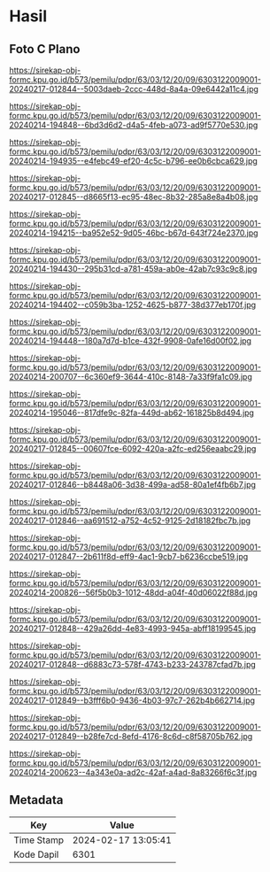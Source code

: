 # Hasil

## Foto C Plano

https://sirekap-obj-formc.kpu.go.id/b573/pemilu/pdpr/63/03/12/20/09/6303122009001-20240217-012844--5003daeb-2ccc-448d-8a4a-09e6442a11c4.jpg

https://sirekap-obj-formc.kpu.go.id/b573/pemilu/pdpr/63/03/12/20/09/6303122009001-20240214-194848--6bd3d6d2-d4a5-4feb-a073-ad9f5770e530.jpg

https://sirekap-obj-formc.kpu.go.id/b573/pemilu/pdpr/63/03/12/20/09/6303122009001-20240214-194935--e4febc49-ef20-4c5c-b796-ee0b6cbca629.jpg

https://sirekap-obj-formc.kpu.go.id/b573/pemilu/pdpr/63/03/12/20/09/6303122009001-20240217-012845--d8665f13-ec95-48ec-8b32-285a8e8a4b08.jpg

https://sirekap-obj-formc.kpu.go.id/b573/pemilu/pdpr/63/03/12/20/09/6303122009001-20240214-194215--ba952e52-9d05-46bc-b67d-643f724e2370.jpg

https://sirekap-obj-formc.kpu.go.id/b573/pemilu/pdpr/63/03/12/20/09/6303122009001-20240214-194430--295b31cd-a781-459a-ab0e-42ab7c93c9c8.jpg

https://sirekap-obj-formc.kpu.go.id/b573/pemilu/pdpr/63/03/12/20/09/6303122009001-20240214-194402--c059b3ba-1252-4625-b877-38d377eb170f.jpg

https://sirekap-obj-formc.kpu.go.id/b573/pemilu/pdpr/63/03/12/20/09/6303122009001-20240214-194448--180a7d7d-b1ce-432f-9908-0afe16d00f02.jpg

https://sirekap-obj-formc.kpu.go.id/b573/pemilu/pdpr/63/03/12/20/09/6303122009001-20240214-200707--6c360ef9-3644-410c-8148-7a33f9fa1c09.jpg

https://sirekap-obj-formc.kpu.go.id/b573/pemilu/pdpr/63/03/12/20/09/6303122009001-20240214-195046--817dfe9c-82fa-449d-ab62-161825b8d494.jpg

https://sirekap-obj-formc.kpu.go.id/b573/pemilu/pdpr/63/03/12/20/09/6303122009001-20240217-012845--00607fce-6092-420a-a2fc-ed256eaabc29.jpg

https://sirekap-obj-formc.kpu.go.id/b573/pemilu/pdpr/63/03/12/20/09/6303122009001-20240217-012846--b8448a06-3d38-499a-ad58-80a1ef4fb6b7.jpg

https://sirekap-obj-formc.kpu.go.id/b573/pemilu/pdpr/63/03/12/20/09/6303122009001-20240217-012846--aa691512-a752-4c52-9125-2d18182fbc7b.jpg

https://sirekap-obj-formc.kpu.go.id/b573/pemilu/pdpr/63/03/12/20/09/6303122009001-20240217-012847--2b611f8d-eff9-4ac1-9cb7-b6236ccbe519.jpg

https://sirekap-obj-formc.kpu.go.id/b573/pemilu/pdpr/63/03/12/20/09/6303122009001-20240214-200826--56f5b0b3-1012-48dd-a04f-40d06022f88d.jpg

https://sirekap-obj-formc.kpu.go.id/b573/pemilu/pdpr/63/03/12/20/09/6303122009001-20240217-012848--429a26dd-4e83-4993-945a-abff18199545.jpg

https://sirekap-obj-formc.kpu.go.id/b573/pemilu/pdpr/63/03/12/20/09/6303122009001-20240217-012848--d6883c73-578f-4743-b233-243787cfad7b.jpg

https://sirekap-obj-formc.kpu.go.id/b573/pemilu/pdpr/63/03/12/20/09/6303122009001-20240217-012849--b3fff6b0-9436-4b03-97c7-262b4b662714.jpg

https://sirekap-obj-formc.kpu.go.id/b573/pemilu/pdpr/63/03/12/20/09/6303122009001-20240217-012849--b28fe7cd-8efd-4176-8c6d-c8f58705b762.jpg

https://sirekap-obj-formc.kpu.go.id/b573/pemilu/pdpr/63/03/12/20/09/6303122009001-20240214-200623--4a343e0a-ad2c-42af-a4ad-8a83266f6c3f.jpg


## Metadata

| Key        | Value               |
| ---------- | ------------------- |
| Time Stamp | 2024-02-17 13:05:41 |
| Kode Dapil | 6301                |



